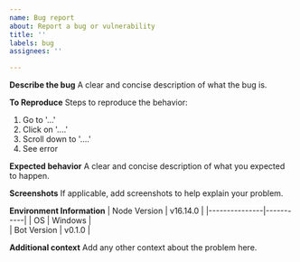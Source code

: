 ```yaml
---
name: Bug report
about: Report a bug or vulnerability
title: ''
labels: bug
assignees: ''

---
```


**Describe the bug**
A clear and concise description of what the bug is.

**To Reproduce**
Steps to reproduce the behavior:
1. Go to '...'
2. Click on '....'
3. Scroll down to '....'
4. See error

**Expected behavior**
A clear and concise description of what you expected to happen.

**Screenshots**
If applicable, add screenshots to help explain your problem.

**Environment Information**
| Node Version | v16.14.0  | <!-- run `node -v` to get -->
|---------------|-----------|
| OS                 | Windows |       
| Bot Version    | v0.1.0      | <!-- check package.json for this -->

**Additional context**
Add any other context about the problem here.
